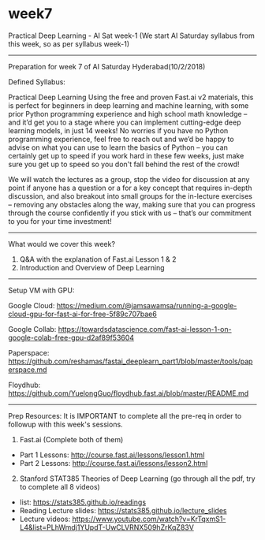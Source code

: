 # week7
Practical Deep Learning - AI Sat week-1 (We start AI Saturday syllabus from this week, so as per syllabus week-1)

-----------
Preparation for week 7 of AI Saturday Hyderabad(10/2/2018)

Defined Syllabus:

Practical Deep Learning
Using the free and proven Fast.ai v2 materials, this is perfect for beginners in deep learning and machine learning, with some prior Python programming experience and high school math knowledge – and it’d get you to a stage where you can implement cutting-edge deep learning models, in just 14 weeks! No worries if you have no Python programming experience, feel free to reach out and we’d be happy to advise on what you can use to learn the basics of Python – you can certainly get up to speed if you work hard in these few weeks, just make sure you get up to speed so you don't fall behind the rest of the crowd!

We will watch the lectures as a group, stop the video for discussion at any point if anyone has a question or a for a key concept that requires in-depth discussion, and also breakout into small groups for the in-lecture exercises – removing any obstacles along the way, making sure that you can progress through the course confidently if you stick with us – that’s our commitment to you for your time investment!

-------------------------

What would we cover this week?

1. Q&A with the explanation of Fast.ai Lesson 1 & 2
2. Introduction and Overview of Deep Learning

-------------------------------------

Setup VM with GPU:

Google Cloud:
https://medium.com/@jamsawamsa/running-a-google-cloud-gpu-for-fast-ai-for-free-5f89c707bae6

Google Collab:
https://towardsdatascience.com/fast-ai-lesson-1-on-google-colab-free-gpu-d2af89f53604

Paperspace:
https://github.com/reshamas/fastai_deeplearn_part1/blob/master/tools/paperspace.md

Floydhub:
https://github.com/YuelongGuo/floydhub.fast.ai/blob/master/README.md

------------------------------------

Prep Resources:
It is IMPORTANT to complete all the pre-req in order to followup with this week's sessions.

1. Fast.ai (Complete both of them)
- Part 1 Lessons: http://course.fast.ai/lessons/lesson1.html
- Part 2 Lessons: http://course.fast.ai/lessons/lesson2.html

2. Stanford STAT385 Theories of Deep Learning (go through all the pdf, try to complete all 8 videos)
- list: https://stats385.github.io/readings
- Reading Lecture slides: https://stats385.github.io/lecture_slides
- Lecture videos: https://www.youtube.com/watch?v=KrTqxmS1-L4&list=PLhWmdj1YUpdT-UwCLVRNX509hZrKqZ83V





